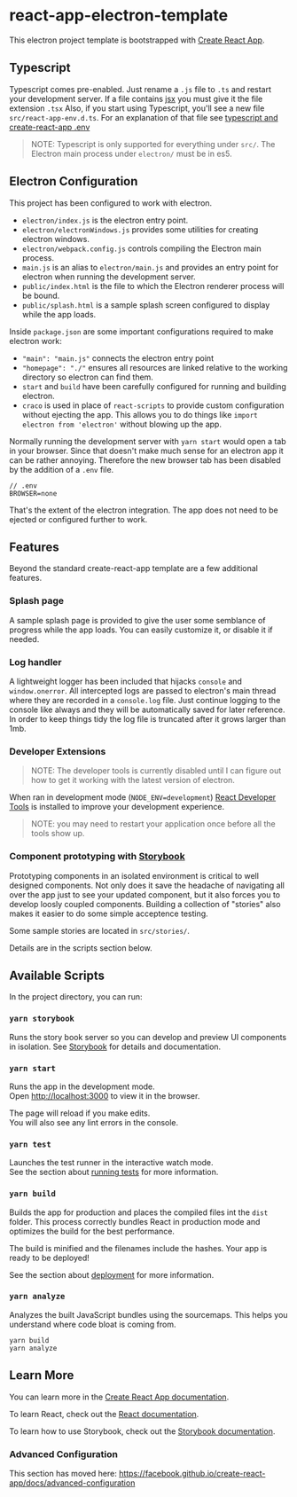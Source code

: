 # react-app-electron-template

This electron project template is bootstrapped with [Create React App](https://github.com/facebook/create-react-app).

## Typescript
Typescript comes pre-enabled. Just rename a `.js` file to `.ts` and restart your development server.
If a file contains [jsx](https://reactjs.org/docs/introducing-jsx.html) you must give it the file extension `.tsx`
Also, if you start using Typescript, you'll see a new file `src/react-app-env.d.ts`. For an explanation of that file see [typescript and create-react-app .env](https://dev.to/louisgv/typescript-and-create-react-app-env-136e) 

> NOTE: Typescript is only supported for everything under `src/`.
> The Electron main process under `electron/` must be in es5.

## Electron Configuration

This project has been configured to work with electron.

* `electron/index.js` is the electron entry point.
* `electron/electronWindows.js` provides some utilities for creating electron windows.
* `electron/webpack.config.js` controls compiling the Electron main process. 
* `main.js` is an alias to `electron/main.js` and provides an entry point for electron when running the development server.
* `public/index.html` is the file to which the Electron renderer process will be bound.
* `public/splash.html` is a sample splash screen configured to display while the app loads.

Inside `package.json` are some important configurations required to make electron work:
* `"main": "main.js"` connects the electron entry point
* `"homepage": "./"` ensures all resources are linked relative to the working directory so electron can find them.
* `start` and `build` have been carefully configured for running and building electron.
* `craco` is used in place of `react-scripts` to provide custom configuration without ejecting the app. This allows you to do things like `import electron from 'electron'` without blowing up the app.

Normally running the development server with `yarn start` would open a tab in your browser.
Since that doesn't make much sense for an electron app it can be rather annoying.
Therefore the new browser tab has been disabled by the addition of a `.env` file.

```
// .env
BROWSER=none
```

That's the extent of the electron integration. The app does not need to be ejected or configured further to work.

## Features

Beyond the standard create-react-app template are a few additional features.

### Splash page

A sample splash page is provided to give the user some semblance of progress while the app loads.
You can easily customize it, or disable it if needed.

### Log handler

A lightweight logger has been included that hijacks `console` and `window.onerror`.
All intercepted logs are passed to electron's main thread where they are recorded in a `console.log` file.
Just continue logging to the console like always and they will be automatically saved for later reference.
In order to keep things tidy the log file is truncated after it grows larger than 1mb.

### Developer Extensions

> NOTE: The developer tools is currently disabled until I can figure out how to get it working with the latest version of electron.

When ran in development mode (`NODE_ENV=development`) [React Developer Tools](https://github.com/facebook/react-devtools)
is installed to improve your development experience.

> NOTE: you may need to restart your application once before all the tools show up.

### Component prototyping with [Storybook](https://storybook.js.org/)

Prototyping components in an isolated environment is critical to well designed components. Not only does it save the headache of navigating all over the app just to see your updated component, but it also forces you to develop loosly coupled components.
Building a collection of "stories" also makes it easier to do some simple acceptence testing.

Some sample stories are located in `src/stories/`.

Details are in the scripts section below.

## Available Scripts

In the project directory, you can run:

### `yarn storybook`

Runs the story book server so you can develop and preview UI components in isolation.
See [Storybook](https://storybook.js.org/) for details and documentation.

### `yarn start`

Runs the app in the development mode.<br>
Open [http://localhost:3000](http://localhost:3000) to view it in the browser.

The page will reload if you make edits.<br>
You will also see any lint errors in the console.

### `yarn test`

Launches the test runner in the interactive watch mode.<br>
See the section about [running tests](https://facebook.github.io/create-react-app/docs/running-tests) for more information.

### `yarn build`

Builds the app for production and places the compiled files int the `dist` folder.
This process correctly bundles React in production mode and optimizes the build for the best performance.

The build is minified and the filenames include the hashes.
Your app is ready to be deployed!

See the section about [deployment](https://facebook.github.io/create-react-app/docs/deployment) for more information.

### `yarn analyze`

Analyzes the built JavaScript bundles using the sourcemaps.
This helps you understand where code bloat is coming from.

```
yarn build
yarn analyze
```

## Learn More

You can learn more in the [Create React App documentation](https://facebook.github.io/create-react-app/docs/getting-started).

To learn React, check out the [React documentation](https://reactjs.org/).

To learn how to use Storybook, check out the [Storybook documentation](https://storybook.js.org/).

### Advanced Configuration

This section has moved here: https://facebook.github.io/create-react-app/docs/advanced-configuration
